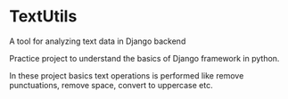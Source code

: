 # TextUtils
A tool for analyzing text data in Django backend


Practice project to understand the basics of Django framework in python.

In these project basics text operations is performed like remove punctuations, remove space, convert to uppercase etc.
